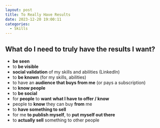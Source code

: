 ```yaml
---
layout: post
title: To Really Have Results
date: 2023-12-20 19:00:11
categories:
  - Skills
---
```

## What do I need to truly have the results I want?
- **be seen**
- to **be visible**
- **social validation** of my skills and abilities (LinkedIn)
- to **be known** (for my skills, abilities)
- to have an **audience that buys from me** (or pays a subscription)
- to **know people**
- to **be social**
- for **people** to **want** **what I have to offer / know** 
- people to **know** they can buy **from** me
- to **have something to sell** 
- for me **to publish myself**, to **put myself out there**
- to **actually sell** something to other people